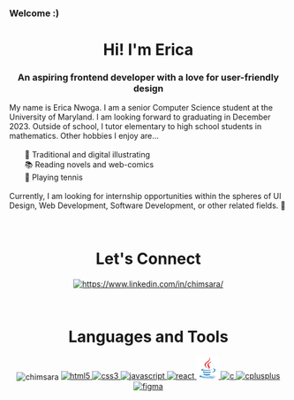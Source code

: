 ### Welcome :)

<!--
**chimsara/chimsara** is a ✨ _special_ ✨ repository because its `README.md` (this file) appears on your GitHub profile. --!>

<h1 align="center">Hi! I'm Erica</h1>
<h3 align="center">An aspiring frontend developer with a love for user-friendly design</h3>

<p align="left">
My name is Erica Nwoga. I am a senior Computer Science student at the University of Maryland. I am looking forward to graduating in December 2023. Outside of school, I tutor elementary to high school students in mathematics. Other hobbies I enjoy are...<br><br>

  &emsp;&emsp;🎨 Traditional and digital illustrating <br>
  &emsp;&emsp;📚 Reading novels and web-comics <br>
  &emsp;&emsp;🎾 Playing tennis <br><br> 

Currently, I am looking for internship opportunities within the spheres of UI Design, Web Development, Software Development, or other related fields. 🌱 
</p>

<br>
<h1 align="center">Let's Connect</h1>
<p align="center"><a href="https://linkedin.com/in/https://www.linkedin.com/in/chimsara/" target="blank"><img align="center" src="https://raw.githubusercontent.com/rahuldkjain/github-profile-readme-generator/master/src/images/icons/Social/linked-in-alt.svg" alt="https://www.linkedin.com/in/chimsara/" height="30" width="40" /></a>
</p>

<br>
<h1 align="center">Languages and Tools</h1>
<p align="center"> 
<img align="center" src="https://github-readme-stats.vercel.app/api/top-langs?username=chimsara&show_icons=true&locale=en&layout=compact" alt="chimsara" />

<!-- HTML --!>
<a href="https://www.w3.org/html/" target="_blank" rel="noreferrer"> <img src="https://cdn.jsdelivr.net/gh/devicons/devicon/icons/html5/html5-original.svg" alt="html5" width="40" height="40"/> </a> 

<!-- CSS --!>
<a href="https://www.w3schools.com/css/" target="_blank" rel="noreferrer"> <img src="https://cdn.jsdelivr.net/gh/devicons/devicon/icons/css3/css3-original.svg" alt="css3" width="40" height="40"/> </a> 

<!-- JAVASCRIPT --!>
<a href="https://developer.mozilla.org/en-US/docs/Web/JavaScript" target="_blank" rel="noreferrer"> <img src="https://cdn.jsdelivr.net/gh/devicons/devicon/icons/javascript/javascript-plain.svg" alt="javascript" width="40" height="40"/> </a> 

<!-- REACT JS --!>
<a href="https://reactjs.org/" target="_blank" rel="noreferrer"> <img src="https://cdn.jsdelivr.net/gh/devicons/devicon/icons/react/react-original.svg" alt="react" width="40" height="40"/> </a> 

<!-- JAVA --!>
<a href="https://www.java.com" target="_blank" rel="noreferrer"> <img src="https://raw.githubusercontent.com/devicons/devicon/master/icons/java/java-original.svg" alt="java" width="40" height="40"/> </a> 

<! -- C , C++ --!>
<a href="https://www.cprogramming.com/" target="_blank" rel="noreferrer"> <img src="https://cdn.jsdelivr.net/gh/devicons/devicon/icons/c/c-plain.svg" alt="c" width="40" height="40"/> </a> 

<a href="https://www.w3schools.com/cpp/" target="_blank" rel="noreferrer"> <img src="https://cdn.jsdelivr.net/gh/devicons/devicon/icons/cplusplus/cplusplus-plain.svg" alt="cplusplus" width="40" height="40"/> </a> 

<!-- FIGMA --!>
<a href="https://www.figma.com/" target="_blank" rel="noreferrer"> <img src="https://www.vectorlogo.zone/logos/figma/figma-icon.svg" alt="figma" width="40" height="40"/> </a> 
</p>

<br>
